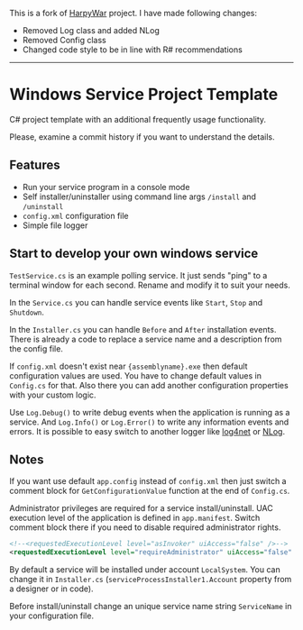This is a fork of [HarpyWar](https://github.com/HarpyWar/windows-service-template) project. 
I have made following changes: 
* Removed Log class and added NLog
* Removed Config class 
* Changed code style to be in line with R# recommendations

--- 

Windows Service Project Template
========================

C# project template with an additional frequently usage functionality. 

Please, examine a commit history if you want to understand the details.


## Features

* Run your service program in a console mode
* Self installer/uninstaller using command line args `/install` and `/uninstall`
* `config.xml` configuration file
* Simple file logger


## Start to develop your own windows service

`TestService.cs` is an example polling service. It just sends "ping" to a terminal window for each second. Rename and modify it to suit your needs.

In the `Service.cs` you can handle service events like `Start`, `Stop` and `Shutdown`.

In the `Installer.cs` you can handle `Before` and `After` installation events. There is already a code to replace a service name and a description from the config file.

If `config.xml` doesn't exist near `{assemblyname}.exe` then default configuration values are used. You have to change default values in `Config.cs` for that. Also there you can add another configuration properties with your custom logic.

Use `Log.Debug()` to write debug events when the application is running as a service. And `Log.Info()` or `Log.Error()` to write any information events and errors. It is possible to easy switch to another logger like [log4net](http://logging.apache.org/log4net/) or [NLog](http://nlog-project.org/).


## Notes

If you want use default `app.config` instead of `config.xml` then just switch a comment block for `GetConfigurationValue` function at the end of `Config.cs`.

Administrator privileges are required for a service install/uninstall. UAC execution level of the application is defined in `app.manifest`. Switch comment block there if you need to disable required administrator rights.
```xml
<!--<requestedExecutionLevel level="asInvoker" uiAccess="false" />-->
<requestedExecutionLevel level="requireAdministrator" uiAccess="false" />
```
By default a service will be installed under account `LocalSystem`. You can change it in `Installer.cs` (`serviceProcessInstaller1.Account` property from a designer or in code).

Before install/uninstall change an unique service name string `ServiceName` in your configuration file.

